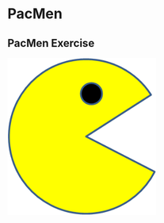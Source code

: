# PacMen
## PacMen Exercise
<p The purpose of this exercise was to cement my understanding of the for loop function, as well as draw upon the relative poistions of moving objects using the velocity of x and y while accounting for collision. Other functions utilized were setTimeout, push(), and setToRandom. /p>
<img src="PacMan1.png" width='300'/>
